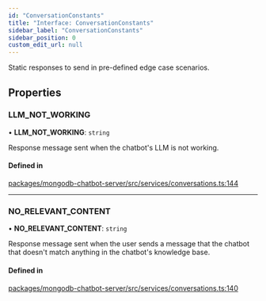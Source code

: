 ```yaml
---
id: "ConversationConstants"
title: "Interface: ConversationConstants"
sidebar_label: "ConversationConstants"
sidebar_position: 0
custom_edit_url: null
---
```


Static responses to send in pre-defined edge case scenarios.

## Properties

### LLM\_NOT\_WORKING

• **LLM\_NOT\_WORKING**: `string`

Response message sent when the chatbot's LLM is not working.

#### Defined in

[packages/mongodb-chatbot-server/src/services/conversations.ts:144](https://github.com/mongodben/chatbot/blob/2994a88/packages/mongodb-chatbot-server/src/services/conversations.ts#L144)

___

### NO\_RELEVANT\_CONTENT

• **NO\_RELEVANT\_CONTENT**: `string`

Response message sent when the user sends a message that the chatbot
that doesn't match anything in the chatbot's knowledge base.

#### Defined in

[packages/mongodb-chatbot-server/src/services/conversations.ts:140](https://github.com/mongodben/chatbot/blob/2994a88/packages/mongodb-chatbot-server/src/services/conversations.ts#L140)
